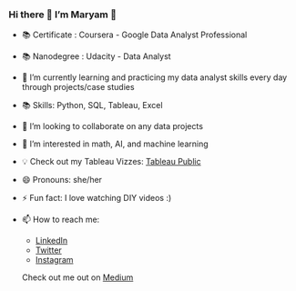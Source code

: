### Hi there 👋 I’m Maryam 👩

- 📚 Certificate : Coursera - Google Data Analyst Professional
- 📚 Nanodegree : Udacity - Data Analyst
- 🌱 I’m currently learning and practicing my data analyst skills every day through projects/case studies
- 📚 Skills: Python, SQL, Tableau, Excel 
- 👯 I’m looking to collaborate on any data projects 
- 👀 I’m interested in math, AI, and machine learning
- 💡 Check out my Tableau Vizzes: [Tableau Public](https://public.tableau.com/app/profile/maryam)
- 😄 Pronouns: she/her 
- ⚡ Fun fact: I love watching DIY videos :) 
- 📫 How to reach me:
  - [LinkedIn](https://www.linkedin.com/in/maryam-bala/)
  - [Twitter](https://twitter.com/databeee)
  - [Instagram](https://www.instagram.com/databeee/)
  
  Check out me out on [Medium ](https://medium.com/@maryambee)
